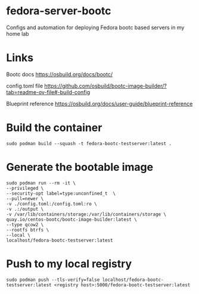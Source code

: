 # fedora-server-bootc
Configs and automation for deploying Fedora bootc based servers in my home lab

# Links

Bootc docs
https://osbuild.org/docs/bootc/

config.toml file
https://github.com/osbuild/bootc-image-builder/?tab=readme-ov-file#-build-config

Blueprint reference
https://osbuild.org/docs/user-guide/blueprint-reference

# Build the container

```
sudo podman build --squash -t fedora-bootc-testserver:latest . 

```



# Generate the bootable image


```
sudo podman run --rm -it \
--privileged \
--security-opt label=type:unconfined_t  \
--pull=newer \
-v ./config.toml:/config.toml:ro \
-v .:/output \
-v /var/lib/containers/storage:/var/lib/containers/storage \
quay.io/centos-bootc/bootc-image-builder:latest \
--type qcow2 \
--rootfs btrfs \
--local \
localhost/fedora-bootc-testserver:latest
```

# Push to my local registry

```
sudo podman push --tls-verify=false localhost/fedora-bootc-testserver:latest <registry host>:5000/fedora-bootc-testserver:latest
```
